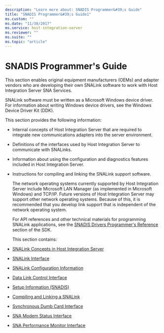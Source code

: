 ```yaml
---
description: "Learn more about: SNADIS Programmer&#39;s Guide"
title: "SNADIS Programmer&#39;s Guide1"
ms.custom: ""
ms.date: "11/30/2017"
ms.service: host-integration-server
ms.reviewer: ""
ms.suite: ""
ms.topic: "article"
---
```

# SNADIS Programmer&#39;s Guide
This section enables original equipment manufacturers (OEMs) and adapter vendors who are developing their own SNALink software to work with Host Integration Server SNA Services.  

 SNALink software must be written as a Microsoft Windows device driver. For information about writing Windows device drivers, see the Windows Device Driver Kit (DDK).  

 This section provides the following information:  

- Internal concepts of Host Integration Server that are required to integrate new communications adapters into the server environment.  

- Definitions of the interfaces used by Host Integration Server to communicate with SNALinks.  

- Information about using the configuration and diagnostics features included in Host Integration Server.  

- Instructions for compiling and linking the SNALink support software.  

  The network operating systems currently supported by Host Integration Server include Microsoft LAN Manager (as implemented in Microsoft Windows) and TCP/IP. Future versions of Host Integration Server may support other network operating systems. Because of this, it is recommended that you develop link support that is independent of the network operating system.  

  For API references and other technical materials for programming SNALink applications, see the [SNADIS Drivers Programmer's Reference](./snadis-drivers-programmer-s-reference2.md) section of the SDK.  

  This section contains:  

- [SNALink Concepts in Host Integration Server](../core/snalink-concepts-in-host-integration-server1.md)  

- [SNALink Interface](../core/snalink-interface1.md)  

- [SNALink Configuration Information](../core/snalink-configuration-information1.md)  

- [Data Link Control Interface](../core/data-link-control-interface1.md)  

- [Setup Information (SNADIS)](../core/setup-information-snadis-1.md)  

- [Compiling and Linking a SNALink](../core/compiling-and-linking-a-snalink2.md)  

- [Synchronous Dumb Card Interface](../core/synchronous-dumb-card-interface1.md)  

- [SNA Modem Status Interface](../core/sna-modem-status-interface1.md)  

- [SNA Performance Monitor Interface](../core/sna-performance-monitor-interface1.md)
